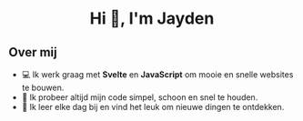 <h1 align="center">Hi 👋, I'm Jayden</h1>

## Over mij

- 💻 Ik werk graag met **Svelte** en **JavaScript** om mooie en snelle websites te bouwen.
- 🎯 Ik probeer altijd mijn code simpel, schoon en snel te houden.
- 🌱 Ik leer elke dag bij en vind het leuk om nieuwe dingen te ontdekken.

